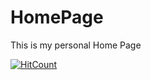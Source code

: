 # HomePage
This is my personal Home Page

[![HitCount](http://hits.dwyl.com/rishitsaiya/homepage.svg)](http://hits.dwyl.com/rishitsaiya/homepage)
